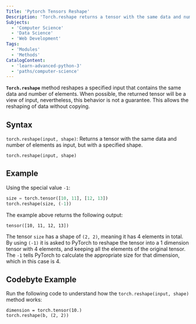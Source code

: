 ```yaml
---
Title: 'Pytorch Tensors Reshape'
Description: 'Torch.reshape returns a tensor with the same data and number of elements as input, but with a specified shape.'
Subjects:
  - 'Computer Science'
  - 'Data Science'
  - 'Web Development'
Tags:
  - 'Modules'
  - 'Methods'
CatalogContent:
  - 'learn-advanced-python-3'
  - 'paths/computer-science'
---
```


**`Torch.reshape`** method reshapes a specified input that contains the same data and number of elements. When possible, the returned tensor will be a view of input, nevertheless, this behavior is not a guarantee. This allows the reshaping of data without copying.

## Syntax

`torch.reshape(input, shape)`: Returns a tensor with the same data and number of elements as input, but with a specified shape.

```pseudo
torch.reshape(input, shape)
```

## Example

Using the special value `-1`:

```py
size = torch.tensor([10, 11], [12, 13])
torch.reshape(size, (-1))
```

The example above returns the following output:

```shell
tensor([10, 11, 12, 13])
```

The tensor `size` has a shape of `(2, 2)`, meaning it has 4 elements in total. By using `(-1)` it is asked to PyTorch to reshape the tensor into a 1 dimension tensor with 4 elements, and keeping all the elements of the original tensor. The `-1` tells PyTorch to calculate the appropriate size for that dimension, which in this case is 4.

## Codebyte Example

Run the following code to understand how the `torch.reshape(input, shape)` method works:

```codebyte/python
dimension = torch.tensor(10.)
torch.reshape(b, (2, 2))
```
